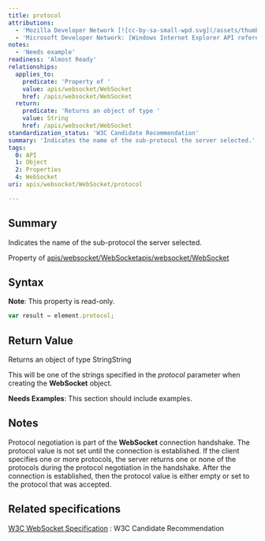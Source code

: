 ```yaml
---
title: protocol
attributions:
  - 'Mozilla Developer Network [![cc-by-sa-small-wpd.svg](/assets/thumb/8/8c/cc-by-sa-small-wpd.svg/120px-cc-by-sa-small-wpd.svg.png)](http://creativecommons.org/licenses/by-sa/3.0/us/): [Article](https://developer.mozilla.org/en-US/docs/WebSockets/WebSockets_reference/WebSocket)'
  - 'Microsoft Developer Network: [Windows Internet Explorer API reference Article](http://msdn.microsoft.com/en-us/library/ie/hh828809%28v=vs.85%29.aspx)'
notes:
  - 'Needs example'
readiness: 'Almost Ready'
relationships:
  applies_to:
    predicate: 'Property of '
    value: apis/websocket/WebSocket
    href: /apis/websocket/WebSocket
  return:
    predicate: 'Returns an object of type '
    value: String
    href: /apis/websocket/WebSocket
standardization_status: 'W3C Candidate Recommendation'
summary: 'Indicates the name of the sub-protocol the server selected.'
tags:
  0: API
  1: Object
  2: Properties
  4: WebSocket
uri: apis/websocket/WebSocket/protocol

---
```

## <span>Summary</span>

Indicates the name of the sub-protocol the server selected.

Property of [apis/websocket/WebSocket](/apis/websocket/WebSocket)[apis/websocket/WebSocket](/apis/websocket/WebSocket)

## <span>Syntax</span>

**Note**: This property is read-only.

``` js
var result = element.protocol;
```

## <span>Return Value</span>

Returns an object of type StringString

This will be one of the strings specified in the *protocol* parameter when creating the **WebSocket** object.

**Needs Examples**: This section should include examples.

## <span>Notes</span>

Protocol negotiation is part of the **WebSocket** connection handshake. The protocol value is not set until the connection is established. If the client specifies one or more protocols, the server returns one or none of the protocols during the protocol negotiation in the handshake. After the connection is established, then the protocol value is either empty or set to the protocol that was accepted.

## <span>Related specifications</span>

[W3C WebSocket Specification](http://www.w3.org/TR/websockets/)
:   W3C Candidate Recommendation
